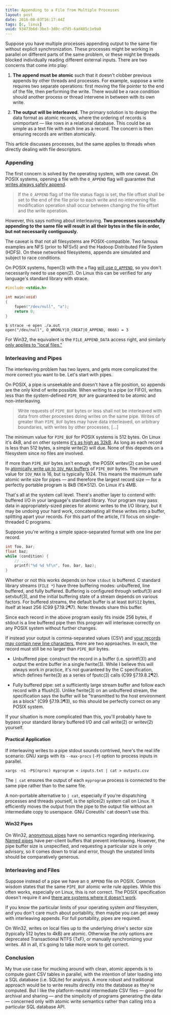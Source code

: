 ```yaml
---
title: Appending to a File from Multiple Processes
layout: post
date: 2016-08-03T16:17:44Z
tags: [c, linux]
uuid: 93473b6d-3be3-3d0c-d7d5-6ad485c1e9a0
---
```


Suppose you have multiple processes appending output to the same file
without explicit synchronization. These processes might be working in
parallel on different parts of the same problem, or these might be
threads blocked individually reading different external inputs. There
are two concerns that come into play:

1) **The append must be atomic** such that it doesn't clobber previous
    appends by other threads and processes. For example, suppose a
    write requires two separate operations: first moving the file
    pointer to the end of the file, then performing the write. There
    would be a race condition should another process or thread
    intervene in between with its own write.

2) **The output will be interleaved.** The primary solution is to
   design the data format as atomic records, where the ordering of
   records is unimportant — like rows in a relational database. This
   could be as simple as a text file with each line as a record. The
   concern is then ensuring records are written atomically.

This article discusses processes, but the same applies to threads when
directly dealing with file descriptors.

### Appending

The first concern is solved by the operating system, with one caveat.
On POSIX systems, opening a file with the `O_APPEND` flag will
guarantee that [writes always safely append][write].

> If the `O_APPEND` flag of the file status flags is set, the file
> offset shall be set to the end of the file prior to each write and
> no intervening file modification operation shall occur between
> changing the file offset and the write operation.

However, this says nothing about interleaving. **Two processes
successfully appending to the same file will result in all their bytes
in the file in order, but not necessarily contiguously.**

The caveat is that not all filesystems are POSIX-compatible. Two
famous examples are NFS (prior to NFSv5) and the Hadoop Distributed
File System (HDFS). On these networked filesystems, appends are
simulated and subject to race conditions.

On POSIX systems, fopen(3) with the `a` flag [will use
`O_APPEND`][fopen], so you don't necessarily need to use open(2). On
Linux this can be verified for any language's standard library with
strace.

~~~c
#include <stdio.h>

int main(void)
{
    fopen("/dev/null", "a");
    return 0;
}
~~~

    $ strace -e open ./a.out
    open("/dev/null", O_WRONLY|O_CREAT|O_APPEND, 0666) = 3

For Win32, the equivalent is the `FILE_APPEND_DATA` access right, and
similarly [only applies to "local files."][rights]

### Interleaving and Pipes

The interleaving problem has two layers, and gets more complicated the
more correct you want to be. Let's start with pipes.

On POSIX, a pipe is unseekable and doesn't have a file position, so
appends are the only kind of write possible. When writing to a pipe
(or FIFO), writes less than the system-defined `PIPE_BUF` are
guaranteed to be atomic and non-interleaving.

> Write requests of `PIPE_BUF` bytes or less shall not be interleaved
> with data from other processes doing writes on the same pipe. Writes
> of greater than `PIPE_BUF` bytes may have data interleaved, on
> arbitrary boundaries, with writes by other processes, [...]

The minimum value for `PIPE_BUF` for POSIX systems is 512 bytes. On
Linux it's 4kB, and on other systems [it's as high as 32kB][pipe-buf].
As long as each record is less than 512 bytes, a simple write(2) will
due. None of this depends on a filesystem since no files are involved.

If more than `PIPE_BUF` bytes isn't enough, the POSIX writev(2) can be
used to [atomically write up to `IOV_MAX` buffers][writev] of
`PIPE_BUF` bytes. The minimum value for `IOV_MAX` is 16, but is
typically 1024. This means the maximum safe atomic write size for
pipes — and therefore the largest record size — for a perfectly
portable program is 8kB (16✕512). On Linux it's 4MB.

That's all at the system call level. There's another layer to contend
with: buffered I/O in your language's standard library. Your program
may pass data in appropriately-sized pieces for atomic writes to the
I/O library, but it may be undoing your hard work, concatenating all
these writes into a buffer, splitting apart your records. For this
part of the article, I'll focus on single-threaded C programs.

Suppose you're writing a simple space-separated format with one line
per record.

~~~c
int foo, bar;
float baz;
while (condition) {
    // ...
    printf("%d %d %f\n", foo, bar, baz);
}
~~~

Whether or not this works depends on how `stdout` is buffered. C
standard library streams (`FILE *`) have three buffering modes:
unbuffered, line buffered, and fully buffered. Buffering is configured
through setbuf(3) and setvbuf(3), and the initial buffering state of a
stream depends on various factors. For buffered streams, the default
buffer is at least `BUFSIZ` bytes, itself at least 256 (C99
§7.19.2¶7). Note: threads share this buffer.

Since each record in the above program easily fits inside 256 bytes,
if stdout is a line buffered pipe then this program will interleave
correctly on any POSIX system without further changes.

If instead your output is comma-separated values (CSV) and [your
records may contain new line characters][csv], there are two
approaches. In each, the record must still be no larger than
`PIPE_BUF` bytes.

* Unbuffered pipe: construct the record in a buffer (i.e. sprintf(3))
  and output the entire buffer in a single fwrite(3). While I believe
  this will always work in practice, it's not guaranteed by the C
  specification, which defines fwrite(3) as a series of fputc(3) calls
  (C99 §7.19.8.2¶2).

* Fully buffered pipe: set a sufficiently large stream buffer and
  follow each record with a fflush(3). Unlike fwrite(3) on an
  unbuffered stream, the specification says the buffer will be
  "transmitted to the host environment as a block" (C99 §7.19.3¶3),
  so this should be perfectly correct on any POSIX system.

If your situation is more complicated than this, you'll probably have
to bypass your standard library buffered I/O and call write(2) or
writev(2) yourself.

#### Practical Application

If interleaving writes to a pipe stdout sounds contrived, here's the
real life scenario: GNU xargs with its `--max-procs` (`-P`) option to
process inputs in parallel.

    xargs -n1 -P$(nproc) myprogram < inputs.txt | cat > outputs.csv

The `| cat` ensures the output of each `myprogram` process is
connected to the same pipe rather than to the same file.

A non-portable alternative to `| cat`, especially if you're
dispatching processes and threads yourself, is the splice(2) system
call on Linux. It efficiently moves the output from the pipe to the
output file without an intermediate copy to userspace. GNU Coreutils'
cat doesn't use this.

#### Win32 Pipes

On Win32, [anonymous pipes][anon] have no semantics regarding
interleaving. [Named pipes][named] have per-client buffers that
prevent interleaving. However, the pipe buffer size is unspecified,
and requesting a particular size is only advisory, so it comes down to
trial and error, though the unstated limits should be comparatively
generous.

### Interleaving and Files

Suppose instead of a pipe we have an `O_APPEND` file on POSIX. Common
wisdom states that the same `PIPE_BUF` atomic write rule applies.
While this often works, especially on Linux, this is not correct. The
POSIX specification doesn't require it and [there are systems where it
doesn't work][test].

If you know the particular limits of your operating system *and*
filesystem, and you don't care much about portability, then maybe you
can get away with interleaving appends. For full portability, pipes
are required.

On Win32, writes on local files up to the underlying drive's sector
size (typically 512 bytes to 4kB) are atomic. Otherwise the only
options are deprecated Transactional NTFS (TxF), or manually
synchronizing your writes. All in all, it's going to take more work to
get correct.

### Conclusion

My true use case for mucking around with clean, atomic appends is to
compute giant CSV tables in parallel, with the intention of later
loading into a SQL database (i.e. SQLite) for analysis. A more robust
and traditional approach would be to write results directly into the
database as they're computed. But I like the platform-neutral
intermediate CSV files — good for archival and sharing — and the
simplicity of programs generating the data — concerned only with
atomic write semantics rather than calling into a particular SQL
database API.


[write]: http://pubs.opengroup.org/onlinepubs/9699919799/functions/write.html
[pipe-buf]: http://ar.to/notes/posix
[test]: http://www.notthewizard.com/2014/06/17/are-files-appends-really-atomic/
[rights]: https://msdn.microsoft.com/en-us/library/windows/desktop/gg258116(v=vs.85).aspx
[fopen]: http://pubs.opengroup.org/onlinepubs/9699919799/functions/fopen.html
[writev]: http://pubs.opengroup.org/onlinepubs/9699919799/functions/writev.html
[csv]: https://tools.ietf.org/html/rfc4180
[named]: https://msdn.microsoft.com/en-us/library/windows/desktop/aa365150(v=vs.85).aspx
[anon]: https://msdn.microsoft.com/en-us/library/windows/desktop/aa365152(v=vs.85).aspx

